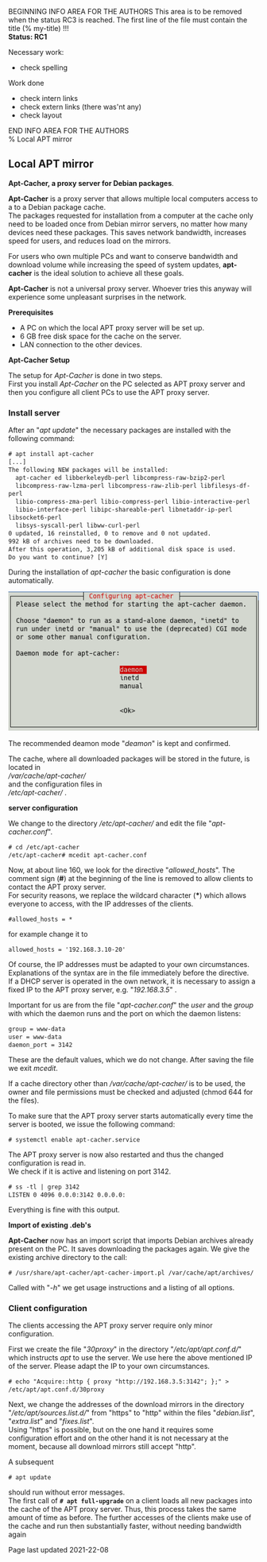 BEGINNING   INFO AREA FOR THE AUTHORS
This area is to be removed when the status RC3 is reached. The first line of the file must contain the title (% my-title) !!!  
**Status: RC1**

Necessary work:

+ check spelling  

Work done

+ check intern links  
+ check extern links (there was'nt any)  
+ check layout  

END   INFO AREA FOR THE AUTHORS  
% Local APT mirror

## Local APT mirror

**Apt-Cacher, a proxy server for Debian packages**.

**Apt-Cacher** is a proxy server that allows multiple local computers access to a
to a Debian package cache.  
The packages requested for installation from a computer at the cache only need to be loaded once from Debian mirror servers, no matter how many devices need these packages. This saves network bandwidth, increases speed for users, and reduces load on the mirrors.

For users who own multiple PCs and want to conserve bandwidth and download volume while increasing the speed of system updates, **apt-cacher** is the ideal solution to achieve all these goals.

**Apt-Cacher** is not a universal proxy server. Whoever tries this anyway will experience some unpleasant surprises in the network.

**Prerequisites**

+ A PC on which the local APT proxy server will be set up.
+ 6 GB free disk space for the cache on the server.
+ LAN connection to the other devices.

**Apt-Cacher Setup**

The setup for *Apt-Cacher* is done in two steps.  
First you install *Apt-Cacher* on the PC selected as APT proxy server and then you configure all client PCs to use the APT proxy server.

### Install server

After an "*apt update*" the necessary packages are installed with the following command:

~~~
# apt install apt-cacher
[...]
The following NEW packages will be installed:
  apt-cacher ed libberkeleydb-perl libcompress-raw-bzip2-perl
  libcompress-raw-lzma-perl libcompress-raw-zlib-perl libfilesys-df-perl
  libio-compress-zma-perl libio-compress-perl libio-interactive-perl
  libio-interface-perl libipc-shareable-perl libnetaddr-ip-perl libsocket6-perl
  libsys-syscall-perl libww-curl-perl
0 updated, 16 reinstalled, 0 to remove and 0 not updated.
992 kB of archives need to be downloaded.
After this operation, 3,205 kB of additional disk space is used.
Do you want to continue? [Y]
~~~

During the installation of *apt-cacher* the basic configuration is done automatically.

![Configuration of apt-cacher](./images/apt-localmirror/apt-cacher-config.png)

The recommended deamon mode "*deamon*" is kept and confirmed.

The cache, where all downloaded packages will be stored in the future, is located in  
*/var/cache/apt-cacher/*  
and the configuration files in  
*/etc/apt-cacher/* .

**server configuration**

We change to the directory */etc/apt-cacher/* and edit the file "*apt-cacher.conf*".

~~~
# cd /etc/apt-cacher
/etc/apt-cacher# mcedit apt-cacher.conf
~~~

Now, at about line 160, we look for the directive "*allowed_hosts*". The comment sign (**#**) at the beginning of the line is removed to allow clients to contact the APT proxy server.  
For security reasons, we replace the wildcard character (**\***) which allows everyone to access, with the IP addresses of the clients.

~~~
#allowed_hosts = *
~~~

for example change it to

~~~
allowed_hosts = '192.168.3.10-20'
~~~

Of course, the IP addresses must be adapted to your own circumstances. Explanations of the syntax are in the file immediately before the directive.  
If a DHCP server is operated in the own network, it is necessary to assign a fixed IP to the APT proxy server, e.g. "*192.168.3.5*" .

Important for us are from the file "*apt-cacher.conf*" the *user* and the *group* with which the daemon runs and the port on which the daemon listens:

~~~
group = www-data
user = www-data
daemon_port = 3142
~~~

These are the default values, which we do not change. After saving the file we exit *mcedit*.

If a cache directory other than */var/cache/apt-cacher/* is to be used, the owner and file permissions must be checked and adjusted (chmod 644 for the files).

To make sure that the APT proxy server starts automatically every time the server is booted, we issue the following command:

~~~
# systemctl enable apt-cacher.service
~~~

The APT proxy server is now also restarted and thus the changed configuration is read in.  
We check if it is active and listening on port 3142.

~~~
# ss -tl | grep 3142
LISTEN 0 4096 0.0.0:3142 0.0.0.0:
~~~

Everything is fine with this output.

**Import of existing .deb's**

**Apt-Cacher** now has an import script that imports Debian archives already present on the PC. It saves downloading the packages again. We give the existing archive directory to the call:

~~~
# /usr/share/apt-cacher/apt-cacher-import.pl /var/cache/apt/archives/
~~~

Called with "*-h*" we get usage instructions and a listing of all options.

### Client configuration

The clients accessing the APT proxy server require only minor configuration.

First we create the file "*30proxy*" in the directory "*/etc/apt/apt.conf.d/*" which instructs *apt* to use the server. We use here the above mentioned IP of the server. Please adapt the IP to your own circumstances.

~~~
# echo "Acquire::http { proxy "http://192.168.3.5:3142"; };" > /etc/apt/apt.conf.d/30proxy
~~~

Next, we change the addresses of the download mirrors in the directory "*/etc/apt/sources.list.d/*" from "https" to "http" within the files "*debian.list*", "*extra.list*" and "*fixes.list*".  
Using "https" is possible, but on the one hand it requires some configuration effort and on the other hand it is not necessary at the moment, because all download mirrors still accept "http".

A subsequent

~~~
# apt update
~~~

should run without error messages.  
The first call of **`# apt full-upgrade`** on a client loads all new packages into the cache of the APT proxy server. Thus, this process takes the same amount of time as before. The further accesses of the clients make use of the cache and run then substantially faster, without needing bandwidth again

<div id="rev">Page last updated 2021-22-08</div>
